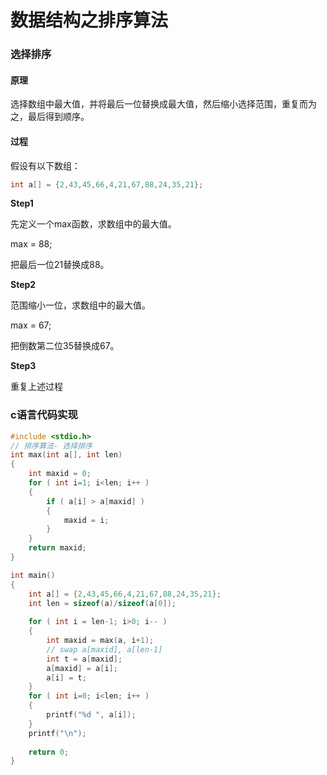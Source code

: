 # 数据结构之排序算法


### 选择排序

#### 原理

选择数组中最大值，并将最后一位替换成最大值，然后缩小选择范围，重复而为之，最后得到顺序。

  

#### 过程

假设有以下数组：

```c
int a[] = {2,43,45,66,4,21,67,88,24,35,21};
```

**Step1**

先定义一个max函数，求数组中的最大值。

max = 88;

把最后一位21替换成88。

  

**Step2**

范围缩小一位，求数组中的最大值。

max = 67;

把倒数第二位35替换成67。

  

**Step3**

重复上述过程



### c语言代码实现

```c
#include <stdio.h>
// 排序算法- 选择排序
int max(int a[], int len)
{
    int maxid = 0;
    for ( int i=1; i<len; i++ )
    {
        if ( a[i] > a[maxid] )
        {
            maxid = i;
        }
    }
    return maxid;
}

int main()
{
    int a[] = {2,43,45,66,4,21,67,88,24,35,21};
    int len = sizeof(a)/sizeof(a[0]);
    
    for ( int i = len-1; i>0; i-- )
    {
        int maxid = max(a, i+1);
        // swap a[maxid], a[len-1]
        int t = a[maxid];
        a[maxid] = a[i];
        a[i] = t;
    }
    for ( int i=0; i<len; i++ )
    {
        printf("%d ", a[i]);
    }
    printf("\n");
    
    return 0;
}


```




